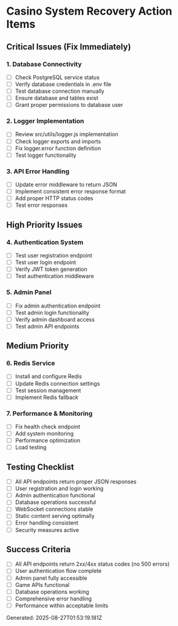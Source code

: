 # Casino System Recovery Action Items

## Critical Issues (Fix Immediately)

### 1. Database Connectivity
- [ ] Check PostgreSQL service status
- [ ] Verify database credentials in .env file
- [ ] Test database connection manually
- [ ] Ensure database and tables exist
- [ ] Grant proper permissions to database user

### 2. Logger Implementation
- [ ] Review src/utils/logger.js implementation
- [ ] Check logger exports and imports
- [ ] Fix logger.error function definition
- [ ] Test logger functionality

### 3. API Error Handling  
- [ ] Update error middleware to return JSON
- [ ] Implement consistent error response format
- [ ] Add proper HTTP status codes
- [ ] Test error responses

## High Priority Issues

### 4. Authentication System
- [ ] Test user registration endpoint
- [ ] Test user login endpoint  
- [ ] Verify JWT token generation
- [ ] Test authentication middleware

### 5. Admin Panel
- [ ] Fix admin authentication endpoint
- [ ] Test admin login functionality
- [ ] Verify admin dashboard access
- [ ] Test admin API endpoints

## Medium Priority

### 6. Redis Service
- [ ] Install and configure Redis
- [ ] Update Redis connection settings
- [ ] Test session management
- [ ] Implement Redis fallback

### 7. Performance & Monitoring
- [ ] Fix health check endpoint
- [ ] Add system monitoring
- [ ] Performance optimization
- [ ] Load testing

## Testing Checklist

- [ ] All API endpoints return proper JSON responses
- [ ] User registration and login working
- [ ] Admin authentication functional
- [ ] Database operations successful
- [ ] WebSocket connections stable
- [ ] Static content serving optimally
- [ ] Error handling consistent
- [ ] Security measures active

## Success Criteria

- [ ] All API endpoints return 2xx/4xx status codes (no 500 errors)
- [ ] User authentication flow complete
- [ ] Admin panel fully accessible
- [ ] Game APIs functional
- [ ] Database operations working
- [ ] Comprehensive error handling
- [ ] Performance within acceptable limits

Generated: 2025-08-27T01:53:19.181Z
